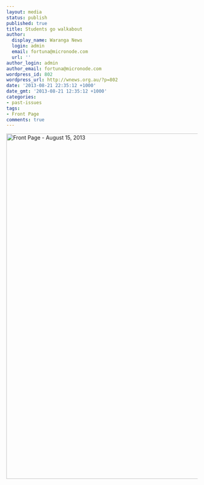 ```yaml
---
layout: media
status: publish
published: true
title: Students go walkabout
author:
  display_name: Waranga News
  login: admin
  email: fortuna@micronode.com
  url: ''
author_login: admin
author_email: fortuna@micronode.com
wordpress_id: 802
wordpress_url: http://wnews.org.au/?p=802
date: '2013-08-21 22:35:12 +1000'
date_gmt: '2013-08-21 12:35:12 +1000'
categories:
- past-issues
tags:
- Front Page
comments: true
---
```


<a href="{{ site.url }}/images/2013/08/frontpage-20130815.pdf"><img class="alignnone size-full wp-image-800" alt="Front Page - August 15, 2013" src="{{ site.url }}/images/2013/08/frontpage-20130815.png" width="624" height="907" /></a>
